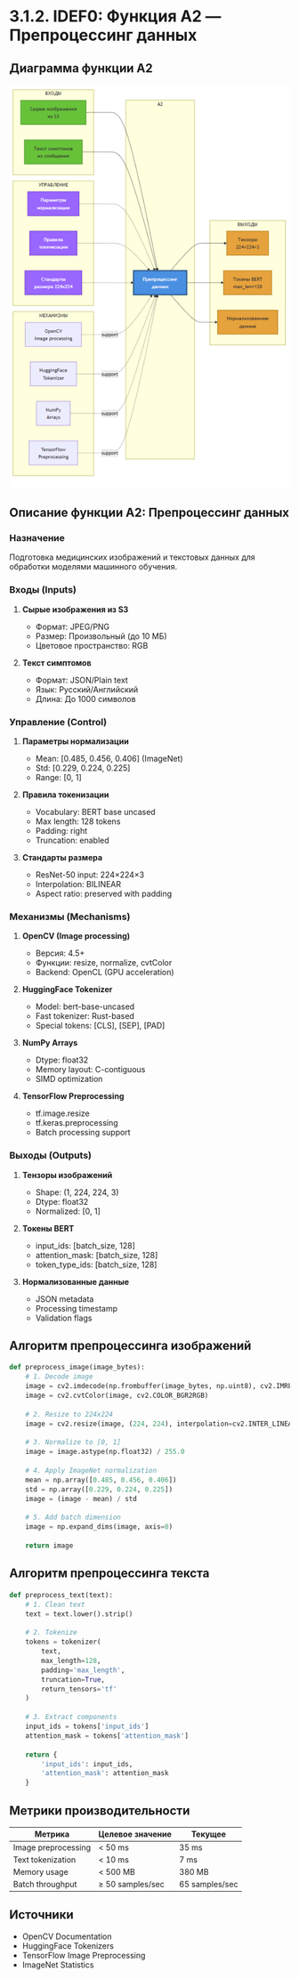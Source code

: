 # 3.1.2. IDEF0: Функция A2 — Препроцессинг данных

## Диаграмма функции A2

![Диаграмма](../img/diagrams/idef0-a2.png)

## Описание функции A2: Препроцессинг данных

### Назначение
Подготовка медицинских изображений и текстовых данных для обработки моделями машинного обучения.

### Входы (Inputs)
1. **Сырые изображения из S3**
   - Формат: JPEG/PNG
   - Размер: Произвольный (до 10 МБ)
   - Цветовое пространство: RGB

2. **Текст симптомов**
   - Формат: JSON/Plain text
   - Язык: Русский/Английский
   - Длина: До 1000 символов

### Управление (Control)
1. **Параметры нормализации**
   - Mean: [0.485, 0.456, 0.406] (ImageNet)
   - Std: [0.229, 0.224, 0.225]
   - Range: [0, 1]

2. **Правила токенизации**
   - Vocabulary: BERT base uncased
   - Max length: 128 tokens
   - Padding: right
   - Truncation: enabled

3. **Стандарты размера**
   - ResNet-50 input: 224×224×3
   - Interpolation: BILINEAR
   - Aspect ratio: preserved with padding

### Механизмы (Mechanisms)
1. **OpenCV (Image processing)**
   - Версия: 4.5+
   - Функции: resize, normalize, cvtColor
   - Backend: OpenCL (GPU acceleration)

2. **HuggingFace Tokenizer**
   - Model: bert-base-uncased
   - Fast tokenizer: Rust-based
   - Special tokens: [CLS], [SEP], [PAD]

3. **NumPy Arrays**
   - Dtype: float32
   - Memory layout: C-contiguous
   - SIMD optimization

4. **TensorFlow Preprocessing**
   - tf.image.resize
   - tf.keras.preprocessing
   - Batch processing support

### Выходы (Outputs)
1. **Тензоры изображений**
   - Shape: (1, 224, 224, 3)
   - Dtype: float32
   - Normalized: [0, 1]

2. **Токены BERT**
   - input_ids: [batch_size, 128]
   - attention_mask: [batch_size, 128]
   - token_type_ids: [batch_size, 128]

3. **Нормализованные данные**
   - JSON metadata
   - Processing timestamp
   - Validation flags

## Алгоритм препроцессинга изображений

```python
def preprocess_image(image_bytes):
    # 1. Decode image
    image = cv2.imdecode(np.frombuffer(image_bytes, np.uint8), cv2.IMREAD_COLOR)
    image = cv2.cvtColor(image, cv2.COLOR_BGR2RGB)
    
    # 2. Resize to 224x224
    image = cv2.resize(image, (224, 224), interpolation=cv2.INTER_LINEAR)
    
    # 3. Normalize to [0, 1]
    image = image.astype(np.float32) / 255.0
    
    # 4. Apply ImageNet normalization
    mean = np.array([0.485, 0.456, 0.406])
    std = np.array([0.229, 0.224, 0.225])
    image = (image - mean) / std
    
    # 5. Add batch dimension
    image = np.expand_dims(image, axis=0)
    
    return image
```

## Алгоритм препроцессинга текста

```python
def preprocess_text(text):
    # 1. Clean text
    text = text.lower().strip()
    
    # 2. Tokenize
    tokens = tokenizer(
        text,
        max_length=128,
        padding='max_length',
        truncation=True,
        return_tensors='tf'
    )
    
    # 3. Extract components
    input_ids = tokens['input_ids']
    attention_mask = tokens['attention_mask']
    
    return {
        'input_ids': input_ids,
        'attention_mask': attention_mask
    }
```

## Метрики производительности

| Метрика | Целевое значение | Текущее |
|---------|------------------|---------|
| Image preprocessing | < 50 ms | 35 ms |
| Text tokenization | < 10 ms | 7 ms |
| Memory usage | < 500 MB | 380 MB |
| Batch throughput | ≥ 50 samples/sec | 65 samples/sec |

## Источники
- OpenCV Documentation
- HuggingFace Tokenizers
- TensorFlow Image Preprocessing
- ImageNet Statistics


